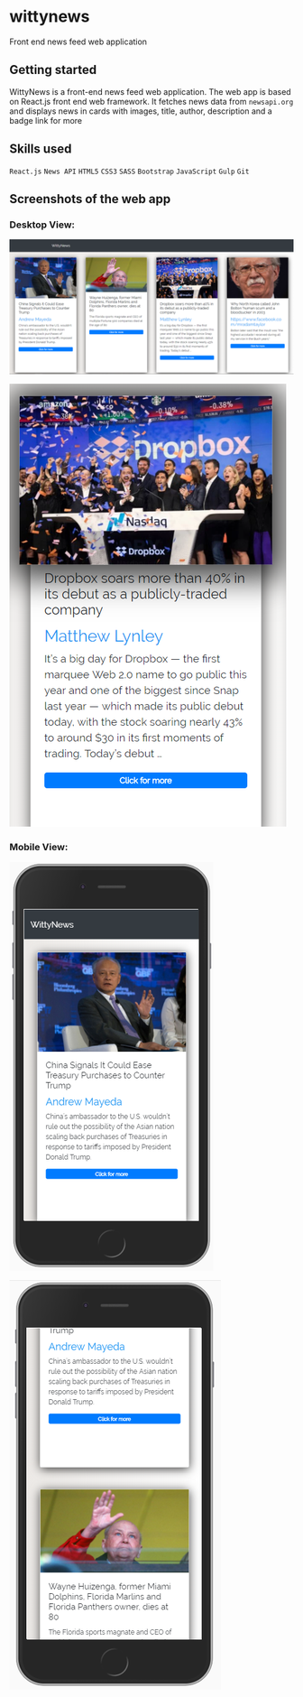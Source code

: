 # wittynews
Front end news feed web application

## Getting started
WittyNews is a front-end news feed web application. The web app is based on React.js front end web framework. It fetches news data from `newsapi.org` and displays news in cards with images, title, author, description and a badge link for more 

## Skills used
`React.js` `News API` `HTML5` `CSS3` `SASS` `Bootstrap` `JavaScript` `Gulp` `Git`

## Screenshots of the web app
### Desktop View:
![alt text](https://github.com/abhishekpaul10/wittynews/blob/master/screenshots/pc1.PNG "PC Screenshot 1")

![alt text](https://github.com/abhishekpaul10/wittynews/blob/master/screenshots/pc2.png "PC Screenshot 2")

### Mobile View:
![alt text](https://github.com/abhishekpaul10/wittynews/blob/master/screenshots/mobile1.PNG "Mobile Screenshot 1")

![alt text](https://github.com/abhishekpaul10/wittynews/blob/master/screenshots/mobile2.PNG "Mobile Screenshot 2")




